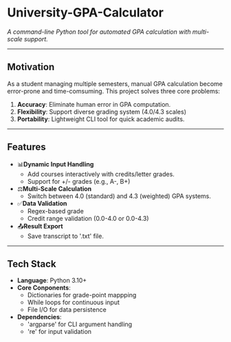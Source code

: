 # University-GPA-Calculator
*A command-line Python tool for automated GPA calculation with multi-scale support.*

---

## Motivation
As a student managing multiple semesters, manual GPA calculation become error-prone and time-comsuming. This project solves three core problems:
1. **Accuracy**: Eliminate human error in GPA computation.
2. **Flexibility**: Support diverse grading system (4.0/4.3 scales)
3. **Portability**: Lightweight CLI tool for quick academic audits.

---

## Features
- 📊**Dynamic Input Handling**
  - Add courses interactively with credits/letter grades.
  - Support for +/- grades (e.g., A-, B+)
- ⚖️**Multi-Scale Calculation**
  - Switch between 4.0 (standard) and 4.3 (weighted) GPA systems.
- ✅**Data Validation**
  - Regex-based grade
  - Credit range validation (0.0-4.0 or 0.0-4.3)
- 📤**Result Export**
  - Save transcript to '.txt' file.

---

## Tech Stack
- **Language**: Python 3.10+
- **Core Conponents**:
  - Dictionaries for grade-point mappping
  - While loops for continuous input
  - File I/O for data persistence
- **Dependencies**:
  - 'argparse' for CLI argument handling
  - 're' for input validation

